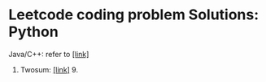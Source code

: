 # Leetcode coding problem Solutions: Python
Java/C++: refer to [[link]](https://github.com/grandyang/leetcode?tab=readme-ov-file)

1. Twosum: [[link]](https://github.com/grandyang/leetcode/issues/1)
   9. 
